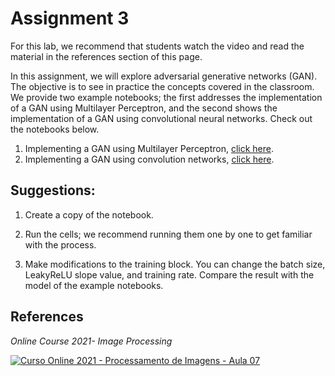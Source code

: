 # Assignment 3

For this lab, we recommend that students watch the video and read the material in the references section of this page.

In this assignment, we will explore adversarial generative networks (GAN). The objective is to see in practice the concepts covered in the classroom. We provide two example notebooks; the first addresses the implementation of a GAN using Multilayer Perceptron, and the second shows the implementation of a GAN using convolutional neural networks. Check out the notebooks below.

1. Implementing a GAN using Multilayer Perceptron, <a href="https://colab.research.google.com/github/visgraf/labipcv/blob/main/notebooks/BaseGAN.ipynb" target="_blank">click here</a>.
2. Implementing a GAN using convolution networks, <a href="https://colab.research.google.com/github/visgraf/labipcv/blob/main/notebooks/ImprovedGAN.ipynb" target="_blank">click here</a>.

## Suggestions:

1. Create a copy of the notebook.

2. Run the cells; we recommend running them one by one to get familiar with the process.
3. Make modifications to the training block. You can change the batch size, LeakyReLU slope value, and training rate. Compare the result with the model of the example notebooks.

## **References**

*Online Course 2021- Image Processing*

[![Curso Online 2021 - Processamento de Imagens - Aula 07](https://i.ytimg.com/vi/Q-JzQewpZys/hqdefault.jpg?sqp=-oaymwEbCKgBEF5IVfKriqkDDggBFQAAiEIYAXABwAEG&rs=AOn4CLBPyOCMMP78K1Ser-_0mDOKoO9qBA)](https://www.youtube.com/watch?v=Q-JzQewpZys&list=PLo4jXE-LdDTRrAUBu4xtN28htuAv3tiR3&index=7)

